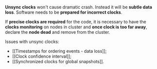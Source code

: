 **Unsync clocks** won't cause dramatic crash. Instead it will be **subtle data loss**. Software needs to be **prepared for incorrect clocks**.

If **precise clocks are required** for the code, it is necessary to have the **clocks monitoring** on nodes in cluster and **once clock is too far away**, declare the **node dead** and remove from the cluster.

Issues with unsync clocks:
- [[Timestamps for ordering events - data loss]];
- [[Clock confidence interval]];
- [[Synchronized clocks for global snapshots]].

